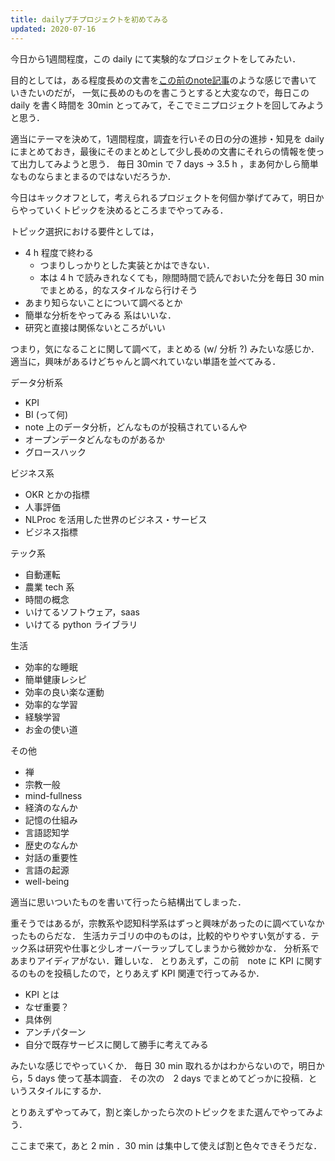 ```yaml
---
title: dailyプチプロジェクトを初めてみる
updated: 2020-07-16
---
```


今日から1週間程度，この daily にて実験的なプロジェクトをしてみたい．

目的としては，ある程度長めの文書を[この前のnote記事](https://note.com/sochan/n/nd3480b6c0b44)のような感じで書いていきたいのだが，
一気に長めのものを書こうとすると大変なので，毎日この daily を書く時間を 30min とってみて，そこでミニプロジェクトを回してみようと思う．

適当にテーマを決めて，1週間程度，調査を行いその日の分の進捗・知見を daily にまとめておき，最後にそのまとめとして少し長めの文書にそれらの情報を使って出力してみようと思う．
毎日 30min で 7 days -> 3.5 h ，まあ何かしら簡単なものならまとまるのではないだろうか．

今日はキックオフとして，考えられるプロジェクトを何個か挙げてみて，明日からやっていくトピックを決めるところまでやってみる．

トピック選択における要件としては，

- 4 h 程度で終わる
  - つまりしっかりとした実装とかはできない．
  - 本は 4 h で読みきれなくても，隙間時間で読んでおいた分を毎日 30 min でまとめる，的なスタイルなら行けそう
- あまり知らないことについて調べるとか
- 簡単な分析をやってみる 系はいいな．
- 研究と直接は関係ないところがいい

つまり，気になることに関して調べて，まとめる (w/ 分析 ?) みたいな感じか．
適当に，興味があるけどちゃんと調べれていない単語を並べてみる．

データ分析系
- KPI
- BI (って何)
- note 上のデータ分析，どんなものが投稿されているんや
- オープンデータどんなものがあるか
- グロースハック

ビジネス系
- OKR とかの指標
- 人事評価
- NLProc を活用した世界のビジネス・サービス
- ビジネス指標

テック系
- 自動運転
- 農業 tech 系
- 時間の概念
- いけてるソフトウェア，saas
- いけてる python ライブラリ

生活
- 効率的な睡眠
- 簡単健康レシピ
- 効率の良い楽な運動
- 効率的な学習
- 経験学習
- お金の使い道

その他
- 禅
- 宗教一般
- mind-fullness
- 経済のなんか
- 記憶の仕組み
- 言語認知学
- 歴史のなんか
- 対話の重要性
- 言語の起源
- well-being

適当に思いついたものを書いて行ったら結構出てしまった．

重そうではあるが，宗教系や認知科学系はずっと興味があったのに調べていなかったものらだな．
生活カテゴリの中のものは，比較的やりやすい気がする．テック系は研究や仕事と少しオーバーラップしてしまうから微妙かな．
分析系であまりアイディアがない．難しいな．
とりあえず，この前　note に KPI に関するのものを投稿したので，とりあえず KPI 関連で行ってみるか．

- KPI とは
- なぜ重要？
- 具体例
- アンチパターン
- 自分で既存サービスに関して勝手に考えてみる

みたいな感じでやっていくか．
毎日 30 min 取れるかはわからないので，明日から，5 days 使って基本調査．
その次の　2 days でまとめてどっかに投稿．というスタイルにするか．

とりあえずやってみて，割と楽しかったら次のトピックをまた選んでやってみよう．

ここまで来て，あと 2 min ．30 min は集中して使えば割と色々できそうだな．
